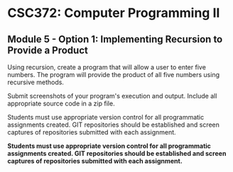# CSC372: Computer Programming II

## Module 5 - Option 1:  Implementing Recursion to Provide a Product

Using recursion, create a program that will allow a user to enter five numbers. The program will provide the product of all five numbers using recursive methods.

Submit screenshots of your program's execution and output. Include all appropriate source code in a zip file.

Students must use appropriate version control for all programmatic assignments created. GIT repositories should be established and screen captures of repositories submitted with each assignment.

**Students must use appropriate version control for all programmatic assignments created. GIT repositories should be established and screen captures of repositories submitted with each assignment.**